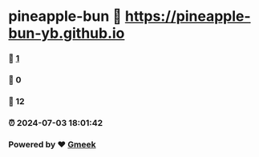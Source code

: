 # pineapple-bun :link: https://pineapple-bun-yb.github.io 
### :page_facing_up: [1](https://pineapple-bun-yb.github.io/tag.html) 
### :speech_balloon: 0 
### :hibiscus: 12 
### :alarm_clock: 2024-07-03 18:01:42 
### Powered by :heart: [Gmeek](https://github.com/Meekdai/Gmeek)
